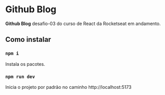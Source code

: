# Github Blog

**Github Blog** desafio-03 do curso de React da Rocketseat em andamento.

## Como instalar

### `npm i`
Instala os pacotes.

### `npm run dev`
Inicia o projeto por padrão no caminho http://localhost:5173